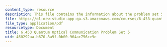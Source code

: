 ```yaml
---
content_type: resource
description: This file contains the information about the problem set 5.
file: https://ol-ocw-studio-app-qa.s3.amazonaws.com/courses/6-453-quantum-optical-communication-fall-2016/460292aab6708a9f0b00964ac756ce9c_MIT6_453F16_ps5.pdf
file_type: application/pdf
resourcetype: Document
title: 6.453 Quantum Optical Communication Problem Set 5
uid: 460292aa-b670-8a9f-0b00-964ac756ce9c
---
```


